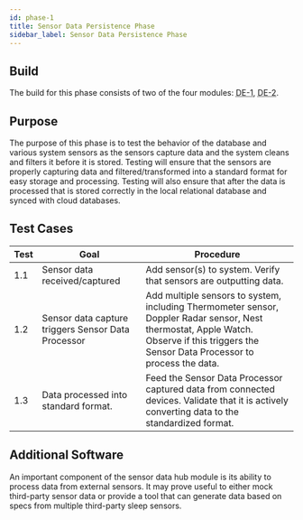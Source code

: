 ```yaml
---
id: phase-1
title: Sensor Data Persistence Phase
sidebar_label: Sensor Data Persistence Phase
---
```


## Build

The build for this phase consists of two of the four modules: <abbr title="Sensor Data Hub Module">DE-1</abbr>, <abbr title="Persistence Module">DE-2</abbr>.

## Purpose

The purpose of this phase is to test the behavior of the database and various system sensors as the sensors capture data and the system cleans and filters it before it is stored. Testing will ensure that the sensors are properly capturing data and filtered/transformed into a standard format for easy storage and processing. Testing will also ensure that after the data is processed that is stored correctly in the local relational database and synced with cloud databases.

## Test Cases

| Test | Goal | Procedure |
|------|------|-----------|
| 1.1  | Sensor data received/captured | Add sensor(s) to system. Verify that sensors are outputting data. |
| 1.2  | Sensor data capture triggers Sensor Data Processor | Add multiple sensors to system, including Thermometer sensor, Doppler Radar sensor, Nest thermostat, Apple Watch. Observe if this triggers the Sensor Data Processor to process the data. |
| 1.3  | Data processed into standard format. | Feed the Sensor Data Processor captured data from connected devices. Validate that it is actively converting data to the standardized format. |

## Additional Software

An important component of the sensor data hub module is its ability to process data from external sensors. It may prove useful to either mock third-party sensor data or provide a tool that can generate data based on specs from multiple third-party sleep sensors.